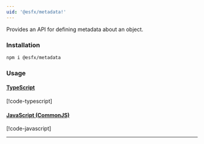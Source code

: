 ```yaml
---
uid: '@esfx/metadata!'
---
```


Provides an API for defining metadata about an object.

### Installation

```sh
npm i @esfx/metadata
```

### Usage

#### [TypeScript](#tab/ts)
[!code-typescript[](../examples/usage.ts)]

#### [JavaScript (CommonJS)](#tab/js)
[!code-javascript[](../examples/usage.js)]

***

